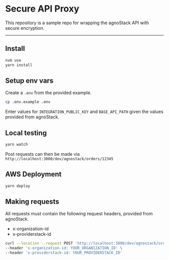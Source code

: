 # Secure API Proxy

This repository is a sample repo for wrapping the agnoStack API with secure encryption.

---

## Install

```bash
nvm use
yarn install
```

## Setup env vars

Create a `.env` from the provided example.

```bash
cp .env.example .env
```

Enter values for `INTEGRATION_PUBLIC_KEY` and `BASE_API_PATH` given the values provided from agnoStack.

## Local testing

```bash
yarn watch
```

Post requests can then be made via `http://localhost:3000/dev/agnostack/orders/12345`

## AWS Deployment

```bash
yarn deploy
```

## Making requests

All requests must contain the following request headers, provided from agnoStack.

- x-organization-id
- x-providerstack-id

```bash
curl --location --request POST 'http://localhost:3000/dev/agnostack/orders/12345' \
--header 'x-organization-id: YOUR_ORGANIZATION_ID' \
--header 'x-providerstack-id: YOUR_PROVIDERSTACK_ID'
```

